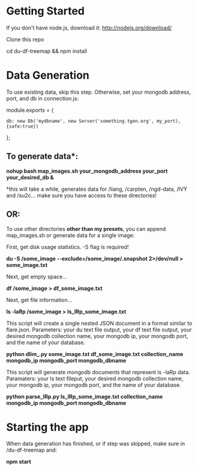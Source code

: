 Getting Started
===============

If you don't have node.js, download it: http://nodejs.org/download/

Clone this repo

cd du-df-treemap && npm install


Data Generation
===============

To use existing data, skip this step. Otherwise, set your mongodb address, port, and db in connection.js:

module.exports = {

    db: new Db('mydbname', new Server('something.tgen.org', my_port),{safe:true})

};



To generate data*:
------------------


**nohup bash map_images.sh your_mongodb_address your_port your_desired_db &**

*this will take a while, generates data for /liang, /carpten, /ngd-data, /IVY and /su2c... make sure you have access to these directories!


OR:
---

To use other directories **other than my presets**, you can append map_images.sh or generate data for a single image:

First, get disk usage statistics. -S flag is required!

**du -S /some_image --exclude=/some_image/.snapshot 2>/dev/null > some_image.txt**

Next, get empty space...

**df /some_image > df_some_image.txt**

Next, get file information...

**ls -laRp /some_image  > ls_lRp_some_image.txt**

This script will create a single nested JSON document in a format similar to flare.json. Parameters: your du text file output, your df text file output, your desired mongodb collection name, your mongodb ip, your mongodb port, and the name of your database.

**python dlim_.py some_image.txt df_some_image.txt collection_name mongodb_ip mongodb_port mongodb_dbname**

This script will generate mongodb documents that represent ls -laRp data. Paramaters: your ls text fileput, your desired mongodb collection name, your mongodb ip, your mongodb port, and the name of your database.

**python parse_lRp.py ls_lRp_some_image.txt collection_name mongodb_ip mongodb_port mongodb_dbname**



Starting the app
================

When data generation has finished, or if step was skipped, make sure in /du-df-treemap and:

**npm start**
